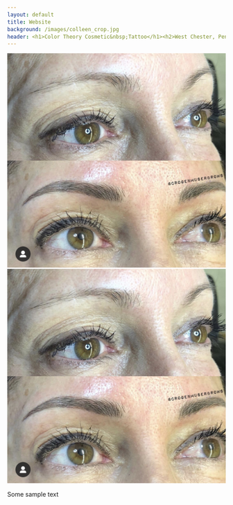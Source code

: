 ```yaml
---
layout: default
title: Website
background: /images/colleen_crop.jpg
header: <h1>Color Theory Cosmetic&nbsp;Tattoo</h1><h2>West Chester, Pennsylvania</h2>
---
```


![photo of eyebrows with microblading](/images/image1.jpg)
![photo of eyebrows with microblading](/images/image1.jpg)

Some sample text